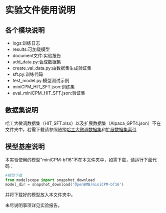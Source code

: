 # 实验文件使用说明
## 各个模块说明
- logs:训练日志
- results:可加载模型
- document文件:实验报告
- add_data.py:合成数据集
- create_val_data.py:由数据集生成验证集
- sft.py:训练代码
- test_model.py:模型测试示例
- miniCPM_HIT_SFT.json:训练集
- eval_miniCPM_HIT_SFT.json:验证集

## 数据集说明
哈工大微调数据集（HIT_SFT.xlsx）以及扩展数据集（Alpaca_GPT4.json）不在文件夹中，若需下载请参照链接[哈工大微调数据集](https://docs.qq.com/sheet/DVGZEZ1B1ampQZlFo?tab=BB08J2)和[扩展数据集索引](https://github.com/chaoswork/sft_datasets/tree/master)

## 模型基座说明
本实验使用的模型"miniCPM-bf16"不在本文件夹中，如需下载，请运行下面代码：

```python
#模型下载
from modelscope import snapshot_download
model_dir = snapshot_download('OpenBMB/miniCPM-bf16')
```

并将下载好的模型放入本文件夹中。

未尽说明事项详见实验报告。